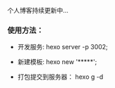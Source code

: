 个人博客持续更新中...

### 使用方法：

* 开发服务: hexo server -p 3002;

* 新建模板: hexo new '*****';

* 打包提交到服务器： hexo g -d 

